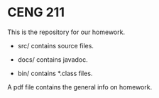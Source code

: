 # CENG 211

This is the repository for our homework.

* src/ contains source files.

* docs/ contains javadoc.

* bin/ contains *.class files.

A pdf file contains the general info on homework.
